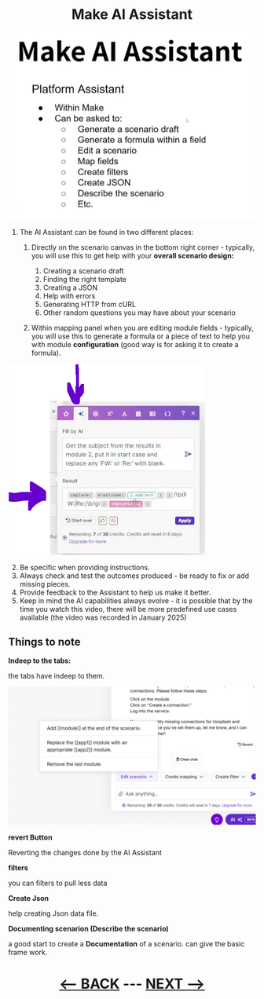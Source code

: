<div align="center">

# Make AI Assistant 
</div>

![Make AI Assistant](pic/aiassistant.gif)


1. The AI Assistant can be found in two different places:
   1. Directly on the scenario canvas in the bottom right corner - typically, you will use this to get help with your __overall scenario design:__
      1. Creating a scenario draft
      2. Finding the right template
      3. Creating a JSON
      4. Help with errors
      5. Generating HTTP from cURL
      6. Other random questions you may have about your scenario
         
   2. Within mapping panel when you are editing module fields - typically, you will use this to generate a formula or a piece of text to help you with module __configuration__ (good way is for asking it to create a formula).

![AI Assistant](pic/aiassistantmodule.gif)
     
2. Be specific when providing instructions.
3. Always check and test the outcomes produced - be ready to fix or add missing pieces.
4. Provide feedback to the Assistant to help us make it better.
5. Keep in mind the AI capabilities always evolve - it is possible that by the time you watch this video, there will be more predefined use cases available (the video was recorded in January 2025)




## Things to note

__Indeep to the tabs:__

the tabs have indeep to them.

![Indeep](pic/aiassistantindeeptoscenario.gif)

__revert Button__

Reverting the changes done by the AI Assistant

__filters__ 

you can filters to pull less data

__Create Json__ 

help creating Json data file.

__Documenting scenarion (Describe the scenario)__

a good start to create a __Documentation__ of a scenario. can give the basic frame work.



<div align="center">


# [<-- BACK](aggregators.md) --- [NEXT -->](l3arraybasics.md)
</div>
